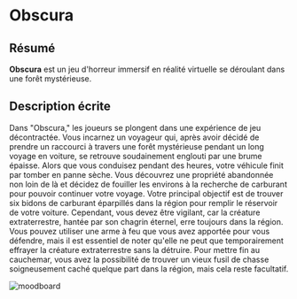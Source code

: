 # Obscura


## Résumé
**Obscura** est un jeu d'horreur immersif en réalité virtuelle se déroulant dans une forêt mystérieuse.

## Description écrite
Dans "Obscura," les joueurs se plongent dans une expérience de jeu décontractée. Vous incarnez un voyageur qui, après avoir décidé de prendre un raccourci à travers une forêt mystérieuse pendant un long voyage en voiture, se retrouve soudainement englouti par une brume épaisse. Alors que vous conduisez pendant des heures, votre véhicule finit par tomber en panne sèche. Vous découvrez une propriété abandonnée non loin de là et décidez de fouiller les environs à la recherche de carburant pour pouvoir continuer votre voyage. Votre principal objectif est de trouver six bidons de carburant éparpillés dans la région pour remplir le réservoir de votre voiture. Cependant, vous devez être vigilant, car la créature extraterrestre, hantée par son chagrin éternel, erre toujours dans la région. Vous pouvez utiliser une arme à feu que vous avez apportée pour vous défendre, mais il est essentiel de noter qu'elle ne peut que temporairement effrayer la créature extraterrestre sans la détruire. Pour mettre fin au cauchemar, vous avez la possibilité de trouver un vieux fusil de chasse soigneusement caché quelque part dans la région, mais cela reste facultatif.

![moodboard](moodboard.png)
